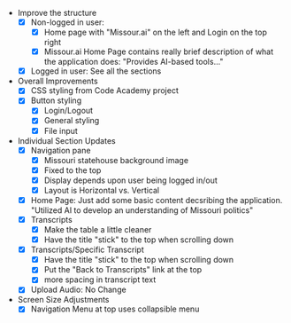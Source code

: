 - Improve the structure
    - [x] Non-logged in user: 
        - [x] Home page with "Missour.ai" on the left and Login on the top right
        - [x] Missour.ai Home Page contains really brief description of what the application does: "Provides AI-based tools..."
    - [x] Logged in user: See all the sections
- Overall Improvements
    - [x] CSS styling from Code Academy project
    - [x] Button styling
        - [x] Login/Logout
        - [x] General styling
        - [x] File input
- Individual Section Updates
    - [x] Navigation pane
        - [x] Missouri statehouse background image
        - [x] Fixed to the top
        - [x] Display depends upon user being logged in/out
        - [x] Layout is Horizontal vs. Vertical
    - [x] Home Page: Just add some basic content decsribing the application.  "Utilized AI to develop an understanding of Missouri politics"
    - [x] Transcripts
        - [x] Make the table a little cleaner
        - [x] Have the title "stick" to the top when scrolling down
    - [x] Transcripts/Specific Transcript
        - [x] Have the title "stick" to the top when scrolling down
        - [x] Put the "Back to Transcripts" link at the top
        - [x] more spacing in transcript text
    - [x] Upload Audio: No Change
- Screen Size Adjustments
    - [x] Navigation Menu at top uses collapsible menu
